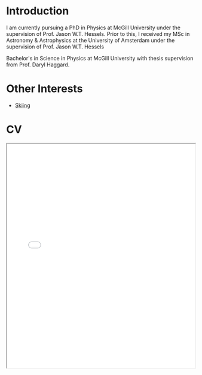 # Introduction

I am currently pursuing a PhD in Physics at McGill University under the supervision of Prof. Jason W.T. Hessels. Prior to this, I received my MSc in Astronomy & Astrophysics at the University of Amsterdam under the supervision of Prof. Jason W.T. Hessels 


Bachelor's in Science in Physics at McGill University with thesis supervision from Prof. Daryl Haggard.


# Other Interests

- [Skiing](./skiing.md)



# CV

<!-- How to embed a PDF -->
<iframe width="100%" height="600" src="./media/CV.pdf">